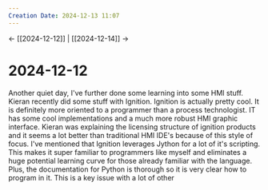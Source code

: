 ```yaml
---
Creation Date: 2024-12-13 11:07
---
```


<- [[2024-12-12]] | [[2024-12-14]]  ->

# 2024-12-12
Another quiet day, I've further done some learning into some HMI stuff. Kieran recently did some stuff with Ignition. Ignition is actually pretty cool. It is definitely more oriented to a programmer than a process technologist. IT has some cool implementations and a much more robust HMI graphic interface. Kieran was explaining the licensing structure of ignition products and it seems a lot better than traditional HMI IDE's because of this style of focus. I've mentioned that Ignition leverages Jython for a lot of it's scripting. This makes it super familiar to programmers like myself and eliminates a huge potential learning curve for those already familiar with the language. Plus, the documentation for Python is thorough so it is very clear how to program in it. This is a key issue with a lot of other 